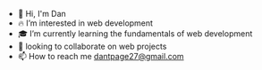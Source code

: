- 🤘 Hi, I'm Dan
- 🔥 I’m interested in web development
- 🎓 I’m currently learning the fundamentals of web development
- 🤝 looking to collaborate on web projects
- 📫 How to reach me dantpage27@gmail.com

<!---
dtp27/dtp27 is a ✨ special ✨ repository because its `README.md` (this file) appears on your GitHub profile.
You can click the Preview link to take a look at your changes.
--->
